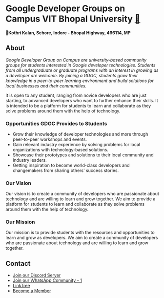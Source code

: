# Google Developer Groups on Campus VIT Bhopal University [🔗]()
#### 📍Kothri Kalan, Sehore, Indore - Bhopal Highway, 466114, MP
## About
*Google Developer Group on Campus are university-based community groups for students interested in Google developer technologies. Students from all undergraduate or graduate programs with an interest in growing as a developer are welcome. By joining a GDGC, students grow their knowledge in a peer-to-peer learning environment and build solutions for local businesses and their communities.*

It is open to any student, ranging from novice developers who are just starting, to advanced developers who want to further enhance their skills. It is intended to be a platform for students to learn and collaborate as they solve problems around them with the help of technology.

### Opportunities GDGC Provides to Students
- Grow their knowledge of developer technologies and more through peer-to-peer workshops and events.
- Gain relevant industry experience by solving problems for local organizations with technology-based solutions.
- Showcase their prototypes and solutions to their local community and industry leaders.
- Getting inspiration to become world-class developers and changemakers from sharing others' success stories.

### Our Vision
Our vision is to create a community of developers who are passionate about technology and are willing to learn and grow together. We aim to provide a platform for students to learn and collaborate as they solve problems around them with the help of technology.

### Our Mission
Our mission is to provide students with the resources and opportunities to learn and grow as developers. We aim to create a community of developers who are passionate about technology and are willing to learn and grow together.

## Contact 
- [Join our Discord Server](https://discord.gg/yf4UaJFS)
- [Join our WhatsApp Community - 1](https://chat.whatsapp.com/Dd81utSHqCIKRQirhqsQXc)
- [LinkTree](https://linktr.ee/gdscvitbhopal)
- [Become a Member](https://gdg.community.dev/gdg-on-campus-vellore-institute-of-technology-bhopal-india/)